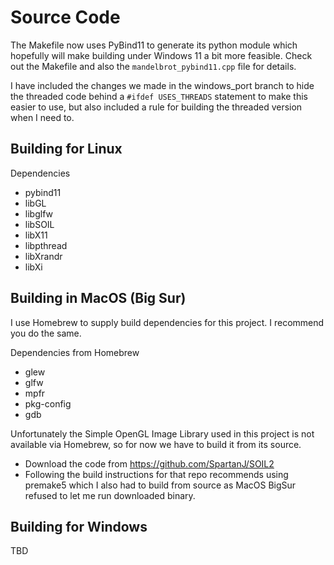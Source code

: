 # Source Code

The Makefile now uses PyBind11 to generate its python module which hopefully will make building 
under Windows 11  a bit more feasible.  Check out the Makefile and also the `mandelbrot_pybind11.cpp` 
file for details.

I have included the changes we made in the windows_port branch to hide the threaded code behind 
a `#ifdef USES_THREADS` statement to make this easier to use, but also included a rule for building 
the threaded version when I need to.

## Building for Linux

Dependencies

 * pybind11
 * libGL
 * libglfw 
 * libSOIL 
 * libX11 
 * libpthread 
 * libXrandr 
 * libXi  

## Building in MacOS (Big Sur)

I use Homebrew to supply build dependencies for this project.  I recommend you do the same.

Dependencies from Homebrew

 * glew
 * glfw
 * mpfr
 * pkg-config
 * gdb

Unfortunately the Simple OpenGL Image Library used in this project is not available via Homebrew, 
so for now we have to build it from its source.

 * Download the code from https://github.com/SpartanJ/SOIL2
 * Following the build instructions for that repo recommends using premake5 which I also had to
 build from source as MacOS BigSur refused to let me run downloaded binary.  
 
## Building for Windows

TBD
